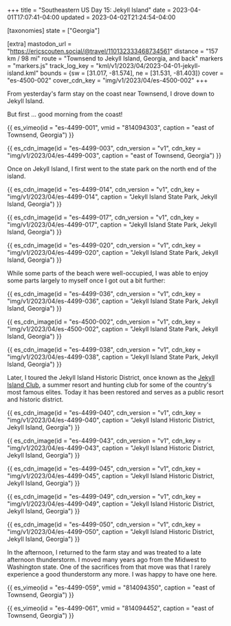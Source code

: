 +++
title = "Southeastern US Day 15: Jekyll Island"
date = 2023-04-01T17:07:41-04:00
updated = 2023-04-02T21:24:54-04:00

[taxonomies]
state = ["Georgia"]

[extra]
mastodon_url = "https://ericscouten.social/@travel/110132333468734561"
distance = "157 km / 98 mi"
route = "Townsend to Jekyll Island, Georgia, and back"
markers = "markers.js"
track_log_key = "kml/v1/2023/04/2023-04-01-jekyll-island.kml"
bounds = {sw = [31.017, -81.574], ne = [31.531, -81.403]}
cover = "es-4500-002"
cover_cdn_key = "img/v1/2023/04/es-4500-002"
+++

From yesterday's farm stay on the coast near Townsend, I drove down to Jekyll Island.

<!-- more -->

But first ... good morning from the coast!

{{ es_vimeo(id = "es-4499-001", vmid = "814094303", caption = "east of Townsend, Georgia") }}

{{ es_cdn_image(id = "es-4499-003", cdn_version = "v1", cdn_key = "img/v1/2023/04/es-4499-003", caption = "east of Townsend, Georgia") }}

Once on Jekyll Island, I first went to the state park on the north end of the island.

{{ es_cdn_image(id = "es-4499-014", cdn_version = "v1", cdn_key = "img/v1/2023/04/es-4499-014", caption = "Jekyll Island State Park, Jekyll Island, Georgia") }}

{{ es_cdn_image(id = "es-4499-017", cdn_version = "v1", cdn_key = "img/v1/2023/04/es-4499-017", caption = "Jekyll Island State Park, Jekyll Island, Georgia") }}

{{ es_cdn_image(id = "es-4499-020", cdn_version = "v1", cdn_key = "img/v1/2023/04/es-4499-020", caption = "Jekyll Island State Park, Jekyll Island, Georgia") }}

While some parts of the beach were well-occupied, I was able to enjoy some parts largely to myself once I got out a bit further:

{{ es_cdn_image(id = "es-4499-036", cdn_version = "v1", cdn_key = "img/v1/2023/04/es-4499-036", caption = "Jekyll Island State Park, Jekyll Island, Georgia") }}

{{ es_cdn_image(id = "es-4500-002", cdn_version = "v1", cdn_key = "img/v1/2023/04/es-4500-002", caption = "Jekyll Island State Park, Jekyll Island, Georgia") }}

{{ es_cdn_image(id = "es-4499-038", cdn_version = "v1", cdn_key = "img/v1/2023/04/es-4499-038", caption = "Jekyll Island State Park, Jekyll Island, Georgia") }}

Later, I toured the Jekyll Island Historic District, once known as the [Jekyll Island Club](https://en.wikipedia.org/wiki/Jekyll_Island_Club), a summer resort and hunting club for some of the country's most famous elites. Today it has been restored and serves as a public resort and historic district.

{{ es_cdn_image(id = "es-4499-040", cdn_version = "v1", cdn_key = "img/v1/2023/04/es-4499-040", caption = "Jekyll Island Historic District, Jekyll Island, Georgia") }}

{{ es_cdn_image(id = "es-4499-043", cdn_version = "v1", cdn_key = "img/v1/2023/04/es-4499-043", caption = "Jekyll Island Historic District, Jekyll Island, Georgia") }}

{{ es_cdn_image(id = "es-4499-045", cdn_version = "v1", cdn_key = "img/v1/2023/04/es-4499-045", caption = "Jekyll Island Historic District, Jekyll Island, Georgia") }}

{{ es_cdn_image(id = "es-4499-049", cdn_version = "v1", cdn_key = "img/v1/2023/04/es-4499-049", caption = "Jekyll Island Historic District, Jekyll Island, Georgia") }}

{{ es_cdn_image(id = "es-4499-050", cdn_version = "v1", cdn_key = "img/v1/2023/04/es-4499-050", caption = "Jekyll Island Historic District, Jekyll Island, Georgia") }}

In the afternoon, I returned to the farm stay and was treated to a late afternoon thunderstorm. I moved many years ago from the Midwest to Washington state. One of the sacrifices from that move was that I rarely experience a good thunderstorm any more. I was happy to have one here.

{{ es_vimeo(id = "es-4499-059", vmid = "814094350", caption = "east of Townsend, Georgia") }}

{{ es_vimeo(id = "es-4499-061", vmid = "814094452", caption = "east of Townsend, Georgia") }}

